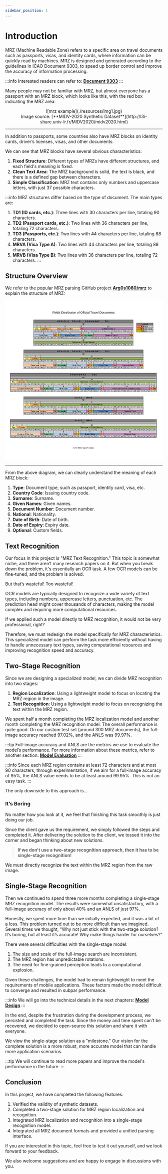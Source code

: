 ```yaml
---
sidebar_position: 1
---
```


# Introduction

MRZ (Machine Readable Zone) refers to a specific area on travel documents such as passports, visas, and identity cards, where information can be quickly read by machines. MRZ is designed and generated according to the guidelines in ICAO Document 9303, to speed up border control and improve the accuracy of information processing.

:::info
Interested readers can refer to: [**Document 9303**](./reference.md#icao-9303)
:::

Many people may not be familiar with MRZ, but almost everyone has a passport with an MRZ block, which looks like this, with the red box indicating the MRZ area:

<div align="center">
<figure style={{"width": "60%"}}>
![mrz example](./resources/img1.jpg)
<figcaption>Image source: [**MIDV-2020 Synthetic Dataset**](http://l3i-share.univ-lr.fr/MIDV2020/midv2020.html)</figcaption>
</figure>
</div>

---

In addition to passports, some countries also have MRZ blocks on identity cards, driver’s licenses, visas, and other documents.

We can see that MRZ blocks have several obvious characteristics:

1. **Fixed Structure**: Different types of MRZs have different structures, and each field's meaning is fixed.
2. **Clean Text Area**: The MRZ background is solid, the text is black, and there is a defined gap between characters.
3. **Simple Classification**: MRZ text contains only numbers and uppercase letters, with just 37 possible characters.

:::info
MRZ structures differ based on the type of document. The main types are:

1. **TD1 (ID cards, etc.)**: Three lines with 30 characters per line, totaling 90 characters.
2. **TD2 (Passport cards, etc.)**: Two lines with 36 characters per line, totaling 72 characters.
3. **TD3 (Passports, etc.)**: Two lines with 44 characters per line, totaling 88 characters.
4. **MRVA (Visa Type A)**: Two lines with 44 characters per line, totaling 88 characters.
5. **MRVB (Visa Type B)**: Two lines with 36 characters per line, totaling 72 characters.
   :::

## Structure Overview

We refer to the popular MRZ parsing GitHub project [**Arg0s1080/mrz**](https://github.com/Arg0s1080/mrz) to explain the structure of MRZ:

![field distribution](./resources/Fields_Distribution.png)

---

From the above diagram, we can clearly understand the meaning of each MRZ block:

1. **Type**: Document type, such as passport, identity card, visa, etc.
2. **Country Code**: Issuing country code.
3. **Surname**: Surname.
4. **Given Names**: Given names.
5. **Document Number**: Document number.
6. **National**: Nationality.
7. **Date of Birth**: Date of birth.
8. **Date of Expiry**: Expiry date.
9. **Optional**: Custom fields.

## Text Recognition

Our focus in this project is "MRZ Text Recognition." This topic is somewhat niche, and there aren’t many research papers on it. But when you break down the problem, it's essentially an OCR task. A few OCR models can be fine-tuned, and the problem is solved.

But that’s wasteful! Too wasteful!

OCR models are typically designed to recognize a wide variety of text types, including numbers, uppercase letters, punctuation, etc. The prediction head might cover thousands of characters, making the model complex and requiring more computational resources.

If we applied such a model directly to MRZ recognition, it would not be very professional, right?

Therefore, we must redesign the model specifically for MRZ characteristics. This specialized model can perform the task more efficiently without having to handle unnecessary text types, saving computational resources and improving recognition speed and accuracy.

## Two-Stage Recognition

Since we are designing a specialized model, we can divide MRZ recognition into two stages:

1. **Region Localization**: Using a lightweight model to focus on locating the MRZ region in the image.
2. **Text Recognition**: Using a lightweight model to focus on recognizing the text within the MRZ region.

We spent half a month completing the MRZ localization model and another month completing the MRZ recognition model. The overall performance is quite good. On our custom test set (around 300 MRZ documents), the full-image accuracy reached 97.02%, and the ANLS was 99.97%.

:::tip
Full-image accuracy and ANLS are the metrics we use to evaluate the model’s performance. For more information about these metrics, refer to another section: [**Model Evaluation**](./benchmark.md)
:::

:::info
Since each MRZ region contains at least 72 characters and at most 90 characters, through experimentation, if we aim for a full-image accuracy of 95%, the ANLS value needs to be at least around 99.95%. This is not an easy task.
:::

The only downside to this approach is...

### It’s Boring

No matter how you look at it, we feel that finishing this task smoothly is just doing our job.

Since the client gave us the requirement, we simply followed the steps and completed it. After delivering the solution to the client, we tossed it into the corner and began thinking about new solutions.

> **If we don't use a two-stage recognition approach, then it has to be single-stage recognition!**

We must directly recognize the text within the MRZ region from the raw image.

## Single-Stage Recognition

Then we continued to spend three more months completing a single-stage MRZ recognition model. The results were somewhat unsatisfactory, with a full-image accuracy of only about 40% and an ANLS of just 97%.

Honestly, we spent more time than we initially expected, and it was a bit of a loss. This problem turned out to be more difficult than we imagined. Several times we thought, “Why not just stick with the two-stage solution? It’s boring, but at least it’s accurate! Why make things harder for ourselves?”

There were several difficulties with the single-stage model:

1. The size and scale of the full-image search are inconsistent.
2. The MRZ region has unpredictable rotations.
3. The need for fine-grained perception leads to a computational explosion.

Given these challenges, the model had to remain lightweight to meet the requirements of mobile applications. These factors made the model difficult to converge and resulted in subpar performance.

:::info
We will go into the technical details in the next chapters: [**Model Design**](./model_arch.md)
:::

In the end, despite the frustration during the development process, we persisted and completed the task. Since the money and time spent can’t be recovered, we decided to open-source this solution and share it with everyone.

We view the single-stage solution as a "milestone." Our vision for the complete solution is a more robust, more accurate model that can handle more application scenarios.

:::tip
We will continue to read more papers and improve the model's performance in the future.
:::

## Conclusion

In this project, we have completed the following features:

1. Verified the validity of synthetic datasets.
2. Completed a two-stage solution for MRZ region localization and recognition.
3. Integrated MRZ localization and recognition into a single-stage recognition model.
4. Integrated all MRZ document formats and provided a unified parsing interface.

If you are interested in this topic, feel free to test it out yourself, and we look forward to your feedback.

We also welcome suggestions and are happy to engage in discussions with you.
